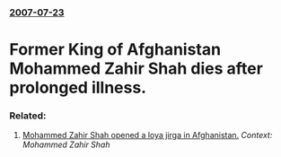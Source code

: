 ### [2007-07-23](/news/2007/07/23/index.md)

#  Former King of Afghanistan Mohammed Zahir Shah dies after prolonged illness. 




### Related:

1. [ Mohammed Zahir Shah opened a loya jirga in Afghanistan.](/news/2002/06/11/mohammed-zahir-shah-opened-a-loya-jirga-in-afghanistan.md) _Context: Mohammed Zahir Shah_
